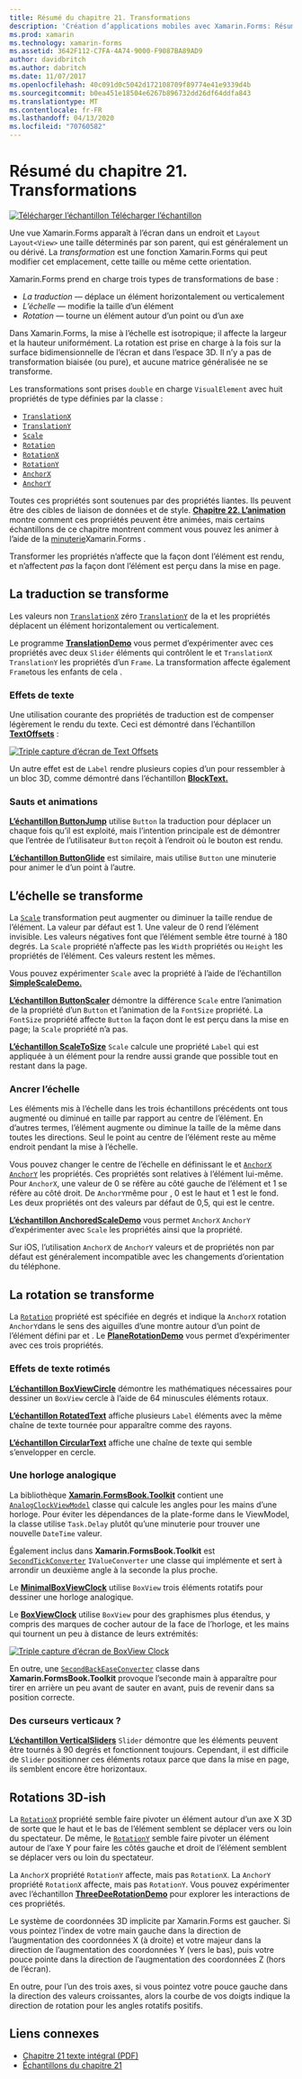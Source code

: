 ```yaml
---
title: Résumé du chapitre 21. Transformations
description: 'Création d’applications mobiles avec Xamarin.Forms: Résumé du chapitre 21. Transformations'
ms.prod: xamarin
ms.technology: xamarin-forms
ms.assetid: 3642F112-C7FA-4A74-9000-F9087BA89AD9
author: davidbritch
ms.author: dabritch
ms.date: 11/07/2017
ms.openlocfilehash: 40c091d0c5042d172108709f89774e41e9339d4b
ms.sourcegitcommit: b0ea451e18504e6267b896732dd26df64ddfa843
ms.translationtype: MT
ms.contentlocale: fr-FR
ms.lasthandoff: 04/13/2020
ms.locfileid: "70760582"
---
```

# <a name="summary-of-chapter-21-transforms"></a>Résumé du chapitre 21. Transformations

[![Télécharger](~/media/shared/download.png) l’échantillon Télécharger l’échantillon](https://github.com/xamarin/xamarin-forms-book-samples/tree/master/Chapter21)

Une vue Xamarin.Forms apparaît à l’écran dans un endroit et `Layout` `Layout<View>` une taille déterminés par son parent, qui est généralement un ou dérivé. La *transformation* est une fonction Xamarin.Forms qui peut modifier cet emplacement, cette taille ou même cette orientation.

Xamarin.Forms prend en charge trois types de transformations de base :

- *La traduction* &mdash; déplace un élément horizontalement ou verticalement
- *L’échelle* &mdash; modifie la taille d’un élément
- *Rotation* &mdash; tourne un élément autour d’un point ou d’un axe

Dans Xamarin.Forms, la mise à l’échelle est isotropique; il affecte la largeur et la hauteur uniformément. La rotation est prise en charge à la fois sur la surface bidimensionnelle de l’écran et dans l’espace 3D. Il n’y a pas de transformation biaisée (ou pure), et aucune matrice généralisée ne se transforme.

Les transformations sont prises `double` en charge `VisualElement` avec huit propriétés de type définies par la classe :

- [`TranslationX`](xref:Xamarin.Forms.VisualElement.TranslationX)
- [`TranslationY`](xref:Xamarin.Forms.VisualElement.TranslationY)
- [`Scale`](xref:Xamarin.Forms.VisualElement.Scale)
- [`Rotation`](xref:Xamarin.Forms.VisualElement.Rotation)
- [`RotationX`](xref:Xamarin.Forms.VisualElement.RotationX)
- [`RotationY`](xref:Xamarin.Forms.VisualElement.RotationY)
- [`AnchorX`](xref:Xamarin.Forms.VisualElement.AnchorX)
- [`AnchorY`](xref:Xamarin.Forms.VisualElement.AnchorY)

Toutes ces propriétés sont soutenues par des propriétés liantes. Ils peuvent être des cibles de liaison de données et de style. [**Chapitre 22. L’animation**](~/xamarin-forms/creating-mobile-apps-xamarin-forms/summaries/chapter22.md) montre comment ces propriétés peuvent être animées, mais certains échantillons de ce chapitre montrent comment vous pouvez les animer à l’aide de la [minuterie](~/xamarin-forms/platform/device.md#devicestarttimer)Xamarin.Forms .

Transformer les propriétés n’affecte que la façon dont l’élément est rendu, et n’affectent *pas* la façon dont l’élément est perçu dans la mise en page.

## <a name="the-translation-transform"></a>La traduction se transforme

Les valeurs non [`TranslationX`](xref:Xamarin.Forms.VisualElement.TranslationX) zéro [`TranslationY`](xref:Xamarin.Forms.VisualElement.TranslationY) de la et les propriétés déplacent un élément horizontalement ou verticalement.

Le programme [**TranslationDemo**](https://github.com/xamarin/xamarin-forms-book-samples/tree/master/Chapter21/TranslationDemo) vous permet d’expérimenter avec ces propriétés avec deux `Slider` éléments qui contrôlent le et `TranslationX` `TranslationY` les propriétés d’un `Frame`. La transformation affecte également `Frame`tous les enfants de cela .

### <a name="text-effects"></a>Effets de texte

Une utilisation courante des propriétés de traduction est de compenser légèrement le rendu du texte. Ceci est démontré dans l’échantillon [**TextOffsets**](https://github.com/xamarin/xamarin-forms-book-samples/tree/master/Chapter21/TextOffsets) :

[![Triple capture d’écran de Text Offsets](images/ch21fg03-small.png "Décalages de texte")](images/ch21fg03-large.png#lightbox "Décalages de texte")

Un autre effet est de `Label` rendre plusieurs copies d’un pour ressembler à un bloc 3D, comme démontré dans l’échantillon [**BlockText.**](https://github.com/xamarin/xamarin-forms-book-samples/tree/master/Chapter21/BlockText)

### <a name="jumps-and-animations"></a>Sauts et animations

[**L’échantillon ButtonJump**](https://github.com/xamarin/xamarin-forms-book-samples/tree/master/Chapter21/ButtonJump) utilise `Button` la traduction pour déplacer un chaque fois qu’il est exploité, mais l’intention principale est de démontrer que l’entrée de l’utilisateur `Button` reçoit à l’endroit où le bouton est rendu.

[**L’échantillon ButtonGlide**](https://github.com/xamarin/xamarin-forms-book-samples/tree/master/Chapter21/ButtonGlide) est similaire, mais utilise `Button` une minuterie pour animer le d’un point à l’autre.

## <a name="the-scale-transform"></a>L’échelle se transforme

La [`Scale`](xref:Xamarin.Forms.VisualElement.Scale) transformation peut augmenter ou diminuer la taille rendue de l’élément. La valeur par défaut est 1. Une valeur de 0 rend l’élément invisible. Les valeurs négatives font que l’élément semble être tourné à 180 degrés. La `Scale` propriété n’affecte pas les `Width` propriétés ou `Height` les propriétés de l’élément. Ces valeurs restent les mêmes.

Vous pouvez expérimenter `Scale` avec la propriété à l’aide de l’échantillon [**SimpleScaleDemo.**](https://github.com/xamarin/xamarin-forms-book-samples/tree/master/Chapter21/SimpleScaleDemo)

[**L’échantillon ButtonScaler**](https://github.com/xamarin/xamarin-forms-book-samples/tree/master/Chapter21/ButtonScaler) démontre la différence `Scale` entre l’animation de la propriété d’un `Button` et l’animation de la `FontSize` propriété. La `FontSize` propriété affecte `Button` la façon dont le est perçu dans la mise en page; la `Scale` propriété n’a pas.

[**L’échantillon ScaleToSize**](https://github.com/xamarin/xamarin-forms-book-samples/tree/master/Chapter21/ScaleToSize) `Scale` calcule une propriété `Label` qui est appliquée à un élément pour la rendre aussi grande que possible tout en restant dans la page.

### <a name="anchoring-the-scale"></a>Ancrer l’échelle

Les éléments mis à l’échelle dans les trois échantillons précédents ont tous augmenté ou diminué en taille par rapport au centre de l’élément. En d’autres termes, l’élément augmente ou diminue la taille de la même dans toutes les directions. Seul le point au centre de l’élément reste au même endroit pendant la mise à l’échelle.

Vous pouvez changer le centre de l’échelle en définissant le et [`AnchorX`](xref:Xamarin.Forms.VisualElement.AnchorX) [`AnchorY`](xref:Xamarin.Forms.VisualElement.AnchorY) les propriétés. Ces propriétés sont relatives à l’élément lui-même. Pour `AnchorX`, une valeur de 0 se réfère au côté gauche de l’élément et 1 se réfère au côté droit. De `AnchorY`même pour , 0 est le haut et 1 est le fond. Les deux propriétés ont des valeurs par défaut de 0,5, qui est le centre.

[**L’échantillon AnchoredScaleDemo**](https://github.com/xamarin/xamarin-forms-book-samples/tree/master/Chapter21/AnchoredScaleDemo) vous permet `AnchorX` `AnchorY` d’expérimenter avec `Scale` les propriétés ainsi que la propriété.

Sur iOS, l’utilisation `AnchorX` de `AnchorY` valeurs et de propriétés non par défaut est généralement incompatible avec les changements d’orientation du téléphone.

## <a name="the-rotation-transform"></a>La rotation se transforme

La [`Rotation`](xref:Xamarin.Forms.VisualElement.Rotation) propriété est spécifiée en degrés et indique la `AnchorX` rotation `AnchorY`dans le sens des aiguilles d’une montre autour d’un point de l’élément défini par et . Le [**PlaneRotationDemo**](https://github.com/xamarin/xamarin-forms-book-samples/tree/master/Chapter21/PlaneRotationDemo) vous permet d’expérimenter avec ces trois propriétés.

### <a name="rotated-text-effects"></a>Effets de texte rotimés

[**L’échantillon BoxViewCircle**](https://github.com/xamarin/xamarin-forms-book-samples/tree/master/Chapter21/BoxViewCircle) démontre les mathématiques nécessaires pour dessiner un `BoxView` cercle à l’aide de 64 minuscules éléments rotaux.

[**L’échantillon RotatedText**](https://github.com/xamarin/xamarin-forms-book-samples/tree/master/Chapter21/RotatedText) affiche plusieurs `Label` éléments avec la même chaîne de texte tournée pour apparaître comme des rayons.

[**L’échantillon CircularText**](https://github.com/xamarin/xamarin-forms-book-samples/tree/master/Chapter21/CircularText) affiche une chaîne de texte qui semble s’envelopper en cercle.

### <a name="an-analog-clock"></a>Une horloge analogique

La bibliothèque [**Xamarin.FormsBook.Toolkit**](https://github.com/xamarin/xamarin-forms-book-samples/tree/master/Libraries/Xamarin.FormsBook.Toolkit) contient une [`AnalogClockViewModel`](https://github.com/xamarin/xamarin-forms-book-samples/blob/master/Libraries/Xamarin.FormsBook.Toolkit/Xamarin.FormsBook.Toolkit/AnalogClockViewModel.cs) classe qui calcule les angles pour les mains d’une horloge. Pour éviter les dépendances de la plate-forme dans le ViewModel, la classe utilise `Task.Delay` plutôt qu’une minuterie pour trouver une nouvelle `DateTime` valeur.

Également inclus dans **Xamarin.FormsBook.Toolkit** est [`SecondTickConverter`](https://github.com/xamarin/xamarin-forms-book-samples/blob/master/Libraries/Xamarin.FormsBook.Toolkit/Xamarin.FormsBook.Toolkit/SecondTickConverter.cs) `IValueConverter` une classe qui implémente et sert à arrondir un deuxième angle à la seconde la plus proche.

Le [**MinimalBoxViewClock**](https://github.com/xamarin/xamarin-forms-book-samples/tree/master/Chapter21/MinimalBoxViewClock) utilise `BoxView` trois éléments rotatifs pour dessiner une horloge analogique.

Le [**BoxViewClock**](https://github.com/xamarin/xamarin-forms-book-samples/tree/master/Chapter21/BoxViewClock) utilise `BoxView` pour des graphismes plus étendus, y compris des marques de cocher autour de la face de l’horloge, et les mains qui tournent un peu à distance de leurs extrémités:

[![Triple capture d’écran de BoxView Clock](images/ch21fg17-small.png "Visage d’horloge analogique")](images/ch21fg17-large.png#lightbox "Visage d’horloge analogique")

En outre, une [`SecondBackEaseConverter`](https://github.com/xamarin/xamarin-forms-book-samples/blob/master/Libraries/Xamarin.FormsBook.Toolkit/Xamarin.FormsBook.Toolkit/SecondBackEaseConverter.cs) classe dans **Xamarin.FormsBook.Toolkit** provoque l’seconde main à apparaître pour tirer en arrière un peu avant de sauter en avant, puis de revenir dans sa position correcte.

### <a name="vertical-sliders"></a>Des curseurs verticaux ?

[**L’échantillon VerticalSliders**](https://github.com/xamarin/xamarin-forms-book-samples/tree/master/Chapter21/VerticalSliders) `Slider` démontre que les éléments peuvent être tournés à 90 degrés et fonctionnent toujours. Cependant, il est difficile de `Slider` positionner ces éléments rotaux parce que dans la mise en page, ils semblent encore être horizontaux.

## <a name="3d-ish-rotations"></a>Rotations 3D-ish

La [`RotationX`](xref:Xamarin.Forms.VisualElement.RotationX) propriété semble faire pivoter un élément autour d’un axe X 3D de sorte que le haut et le bas de l’élément semblent se déplacer vers ou loin du spectateur. De même, le [`RotationY`](xref:Xamarin.Forms.VisualElement.RotationY) semble faire pivoter un élément autour de l’axe Y pour faire les côtés gauche et droit de l’élément semblent se déplacer vers ou loin du spectateur.

La `AnchorX` propriété `RotationY` affecte, mais pas `RotationX`. La `AnchorY` propriété `RotationX` affecte, mais pas `RotationY`. Vous pouvez expérimenter avec l’échantillon [**ThreeDeeRotationDemo**](https://github.com/xamarin/xamarin-forms-book-samples/tree/master/Chapter21/ThreeDeeRotationDemo) pour explorer les interactions de ces propriétés.

Le système de coordonnées 3D implicite par Xamarin.Forms est gaucher. Si vous pointez l’index de votre main gauche dans la direction de l’augmentation des coordonnées X (à droite) et votre majeur dans la direction de l’augmentation des coordonnées Y (vers le bas), puis votre pouce pointe dans la direction de l’augmentation des coordonnées Z (hors de l’écran).

En outre, pour l’un des trois axes, si vous pointez votre pouce gauche dans la direction des valeurs croissantes, alors la courbe de vos doigts indique la direction de rotation pour les angles rotatifs positifs.

## <a name="related-links"></a>Liens connexes

- [Chapitre 21 texte intégral (PDF)](https://download.xamarin.com/developer/xamarin-forms-book/XamarinFormsBook-Ch21-Apr2016.pdf)
- [Échantillons du chapitre 21](https://github.com/xamarin/xamarin-forms-book-samples/tree/master/Chapter21)
